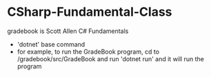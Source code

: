 # CSharp-Fundamental-Class

gradebook is Scott Allen C# Fundamentals

- 'dotnet' base command
- for example, to run the GradeBook program, cd to /gradebook/src/GradeBook and run 'dotnet run' and it will run the program
